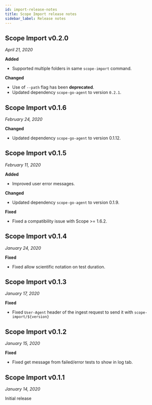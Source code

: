 ```yaml
---
id: import-release-notes
title: Scope Import release notes
sidebar_label: Release notes
---
```



## Scope Import v0.2.0

*April 21, 2020*

**Added**
- Supported multiple folders in same `scope-import` command.

**Changed**
- Use of `--path` flag has been **deprecated**.
- Updated dependency `scope-go-agent` to version `0.2.1`.


## Scope Import v0.1.6

*February 24, 2020*

**Changed**
- Updated dependency `scope-go-agent` to version 0.1.12.


## Scope Import v0.1.5

*February 11, 2020*

**Added**
- Improved user error messages.

**Changed**
- Updated dependency `scope-go-agent` to version 0.1.9.

**Fixed**
- Fixed a compatibility issue with Scope >= 1.6.2.


## Scope Import v0.1.4

*January 24, 2020*

**Fixed**
- Fixed allow scientific notation on test duration.



## Scope Import v0.1.3

*January 17, 2020*

**Fixed**
- Fixed `User-Agent` header of the ingest request to send it with `scope-import/${version}`


## Scope Import v0.1.2

*January 15, 2020*

**Fixed**
- Fixed get message from failed/error tests to show in log tab.


## Scope Import v0.1.1

*January 14, 2020*

Initial release






